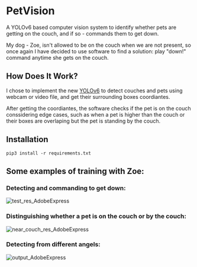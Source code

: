 
# PetVision

A YOLOv6 based computer vision system to identify whether pets are getting on the couch, 
and if so - commands them to get down.

My dog - Zoe, isn't allowed to be on the couch when we are not present, 
so once again I have decided to use software to find a solution: play "down!" command 
anytime she gets on the couch.






## How Does It Work?
I chose to implement the new [YOLOv6](https://github.com/meituan/YOLOv6) to detect
couches and pets using webcam or video file, and get their surrounding boxes coordiantes.

After getting the coordiantes, the software checks if the pet is on the couch conssidering
edge cases, such as when a pet is higher than the couch or their boxes are overlaping but the
pet is standing by the couch.


## Installation

```
pip3 install -r requirements.txt
```


## Some examples of training with Zoe:

### Detecting and commanding to get down:

![test_res_AdobeExpress](https://user-images.githubusercontent.com/110551998/190914264-4fd48d7a-0cee-4db0-8ec5-da524381f0fd.gif)

### Distinguishing whether a pet is on the couch or by the couch:

![near_couch_res_AdobeExpress](https://user-images.githubusercontent.com/110551998/190914243-10098c58-109c-4f6c-b63c-eceedfe432bf.gif)

### Detecting from different angels:

![output_AdobeExpress](https://user-images.githubusercontent.com/110551998/190914279-d0d09f0f-3682-480b-ab18-07a0ed3e0e14.gif)
